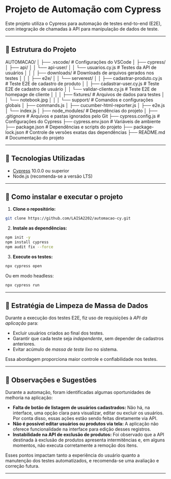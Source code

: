 
# Projeto de Automação com Cypress

Este projeto utiliza o Cypress para automação de testes end-to-end (E2E), com integração de chamadas à API para manipulação de dados de teste.

---

## 📁 Estrutura do Projeto

AUTOMACAO/
│
├── .vscode/                         # Configurações do VSCode
│
├── cypress/
│   ├── api/
│   │   └── api-user/
│   │       └── usuarios.cy.js        # Testes da API de usuários
│   │
│   ├── downloads/                    # Downloads de arquivos gerados nos testes
│   │
│   ├── e2e/
│   │   └── serverest/
│   │       ├── cadastrar-produto.cy.js  # Teste E2E de cadastro de produto
│   │       ├── cadastrar-user.cy.js     # Teste E2E de cadastro de usuário
│   │       └── validar-cliente.cy.js    # Teste E2E de homepage de cliente
│   │
│   ├── fixtures/                      # Arquivos de dados para testes
│   │   └── notebook.jpg
│   │
│   └── support/                       # Comandos e configurações globais
│       ├── commands.js
│       ├── cucumber-html-reporter.js
│       ├── e2e.js
│       └── index.js
│
├── node_modules/                      # Dependências do projeto
│
├── .gitignore                          # Arquivos e pastas ignorados pelo Git
├── cypress.config.js                    # Configurações do Cypress
├── cypress.env.json                      # Variáveis de ambiente
├── package.json                          # Dependências e scripts do projeto
├── package-lock.json                     # Controle de versões exatas das dependências
├── README.md                             # Documentação do projeto

---

## 🧰 Tecnologias Utilizadas

* [Cypress](https://www.cypress.io/) 10.0.0 ou superior
* Node.js (recomenda-se a versão LTS)

---

## 🚀 Como instalar e executar o projeto

1. **Clone o repositório:**

```bash
git clone https://github.com/LAISA2202/automacao-cy.git
```

2. **Instale as dependências:**

```bash
npm init -y
npm install cypress
npm audit fix --force
```

3. **Execute os testes:**

```bash
npx cypress open
```

Ou em modo headless:

```bash
npx cypress run
```

---

## 🔄 Estratégia de Limpeza de Massa de Dados

Durante a execução dos testes E2E, fiz uso de requisições à *API da aplicação* para:

* Excluir usuários criados ao final dos testes.
* Garantir que cada teste seja *independente*, sem depender de cadastros anteriores.
* Evitar acúmulo de *massa de teste lixo* no sistema.

Essa abordagem proporciona maior controle e confiabilidade nos testes.

---

## 📝 Observações e Sugestões

Durante a automação, foram identificadas algumas oportunidades de melhoria na aplicação:

* **Falta de botão de listagem de usuários cadastrados:** Não há, na interface, uma opção clara para visualizar, editar ou excluir os usuários. Por conta disso, essas ações estão sendo feitas diretamente via API.
* **Não é possível editar usuários ou produtos via tela:** A aplicação não oferece funcionalidade na interface para edição desses registros.
* **Instabilidade na API de exclusão de produtos:** Foi observado que a API destinada à exclusão de produtos apresenta intermitências e, em alguns momentos, não executa corretamente a remoção dos itens.

Esses pontos impactam tanto a experiência do usuário quanto a manutenção dos testes automatizados, e recomenda-se uma avaliação e correção futura.

---
